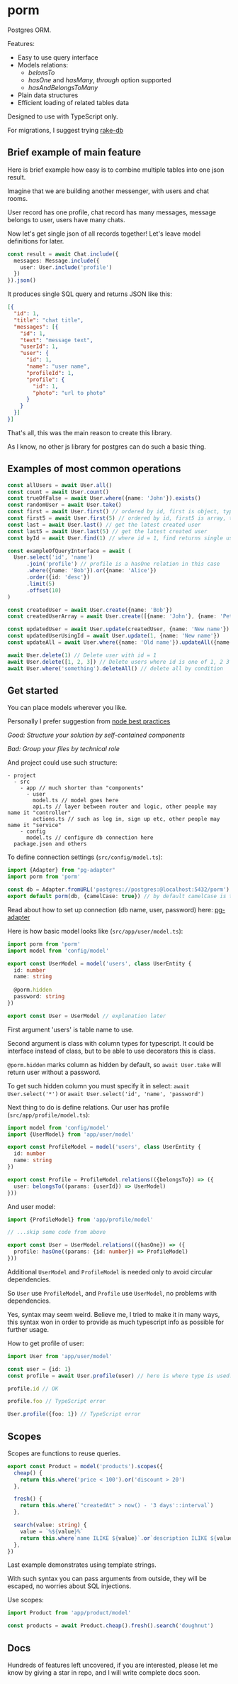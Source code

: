 # porm

Postgres ORM.

Features:

- Easy to use query interface
- Models relations:
  * *belonsTo*
  * *hasOne* and *hasMany*, *through* option supported
  * *hasAndBelongsToMany*
- Plain data structures
- Efficient loading of related tables data

Designed to use with TypeScript only.

For migrations, I suggest trying [rake-db](https://www.npmjs.com/package/rake-db)

## Brief example of main feature

Here is brief example how easy is to combine multiple tables into one json result.

Imagine that we are building another messenger, with users and chat rooms.

User record has one profile, chat record has many messages, message belongs to user, users have many chats.

Now let's get single json of all records together! Let's leave model definitions for later.

```ts
const result = await Chat.include({
  messages: Message.include({
    user: User.include('profile')
  })
}).json()
```

It produces single SQL query and returns JSON like this:

```json
[{
  "id": 1,
  "title": "chat title",
  "messages": [{
    "id": 1,
    "text": "message text",
    "userId": 1,
    "user": {
      "id": 1,
      "name": "user name",
      "profileId": 1,
      "profile": {
        "id": 1,
        "photo": "url to photo"
      }
    }
  }]
}]
```

That's all, this was the main reason to create this library.

As I know, no other js library for postgres can do such a basic thing.

## Examples of most common operations

```ts
const allUsers = await User.all()
const count = await User.count()
const trueOfFalse = await User.where({name: 'John'}).exists()
const randomUser = await User.take()
const first = await User.first() // ordered by id, first is object, typescript know it's type
const first5 = await User.first(5) // ordered by id, first5 is array, typescript is aware of types too
const last = await User.last() // get the latest created user
const last5 = await User.last(5) // get the latest created user
const byId = await User.find(1) // where id = 1, find returns single user object

const exampleOfQueryInterface = await (
  User.select('id', 'name')
      .join('profile') // profile is a hasOne relation in this case
      .where({name: 'Bob'}).or({name: 'Alice'})
      .order({id: 'desc'})
      .limit(5)
      .offset(10)
)

const createdUser = await User.create({name: 'Bob'})
const createdUserArray = await User.create([{name: 'John'}, {name: 'Peter'}])

const updatedUser = await User.update(createdUser, {name: 'New name'})
const updatedUserUsingId = await User.update(1, {name: 'New name'})
const updateAll = await User.where({name: 'Old name'}).updateAll({name: 'New name'})

await User.delete(1) // Delete user with id = 1
await User.delete([1, 2, 3]) // Delete users where id is one of 1, 2 3
await User.where('something').deleteAll() // delete all by condition
```

## Get started

You can place models wherever you like.

Personally I prefer suggestion from [node best practices](https://github.com/goldbergyoni/nodebestpractices/blob/master/sections/projectstructre/breakintcomponents.md)

*Good: Structure your solution by self-contained components*

*Bad: Group your files by technical role*

And project could use such structure:

```
- project
  - src
    - app // much shorter than "components"
      - user
        model.ts // model goes here
        api.ts // layer between router and logic, other people may name it "controller"
        actions.ts // such as log in, sign up etc, other people may name it "service"
    - config
      model.ts // configure db connection here
  package.json and others
```

To define connection settings (`src/config/model.ts`):

```ts
import {Adapter} from "pg-adapter"
import porm from 'porm'

const db = Adapter.fromURL('postgres://postgres:@localhost:5432/porm')
export default porm(db, {camelCase: true}) // by default camelCase is turned on, you can switch it off here
```

Read about how to set up connection (db name, user, password) here: [pg-adapter](https://www.npmjs.com/package/pg-adapter)

Here is how basic model looks like (`src/app/user/model.ts`):

```ts
import porm from 'porm'
import model from 'config/model'

export const UserModel = model('users', class UserEntity {
  id: number
  name: string
  
  @porm.hidden
  password: string
})

export const User = UserModel // explanation later
```

First argument 'users' is table name to use.

Second argument is class with column types for typescript.
It could be interface instead of class, but to be able to use decorators this is class.

`@porm.hidden` marks column as hidden by default, so `await User.take` will return user without a password.

To get such hidden column you must specify it in select:
`await User.select('*')` or `await User.select('id', 'name', 'password')`

Next thing to do is define relations. Our user has profile (`src/app/profile/model.ts`):

```ts
import model from 'config/model'
import {UserModel} from 'app/user/model'

export const ProfileModel = model('users', class UserEntity {
  id: number
  name: string
})

export const Profile = ProfileModel.relations(({belongsTo}) => ({
  user: belongsTo((params: {userId}) => UserModel)
}))
```

And user model:

```ts
import {ProfileModel} from 'app/profile/model'

// ...skip some code from above

export const User = UserModel.relations(({hasOne}) => ({
  profile: hasOne((params: {id: number}) => ProfileModel)
}))
```

Additional `UserModel` and `ProfileModel` is needed only to avoid circular dependencies.

So `User` use `ProfileModel`, and `Profile` use `UserModel`, no problems with dependencies.

Yes, syntax may seem weird.
Believe me, I tried to make it in many ways, this syntax won in order to provide as much typescript info as possible for further usage.

How to get profile of user:

```ts
import User from 'app/user/model'

const user = {id: 1}
const profile = await User.profile(user) // here is where type is used: (params: {id: number}) => ProfileModel

profile.id // OK

profile.foo // TypeScript error

User.profile({foo: 1}) // TypeScript error
```

## Scopes

Scopes are functions to reuse queries.

```ts
export const Product = model('products').scopes({
  cheap() {
    return this.where('price < 100').or('discount > 20')
  },

  fresh() {
    return this.where(`"createdAt" > now() - '3 days'::interval`)
  },

  search(value: string) {
    value = `%${value}%`
    return this.where`name ILIKE ${value}`.or`description ILIKE ${value}`
  },
})
```

Last example demonstrates using template strings.

With such syntax you can pass arguments from outside, they will be escaped, no worries about SQL injections.

Use scopes:

```ts
import Product from 'app/product/model'

const products = await Product.cheap().fresh().search('doughnut')
```

## Docs

Hundreds of features left uncovered, if you are interested, please let me know by giving a star in repo, and I will write complete docs soon.
